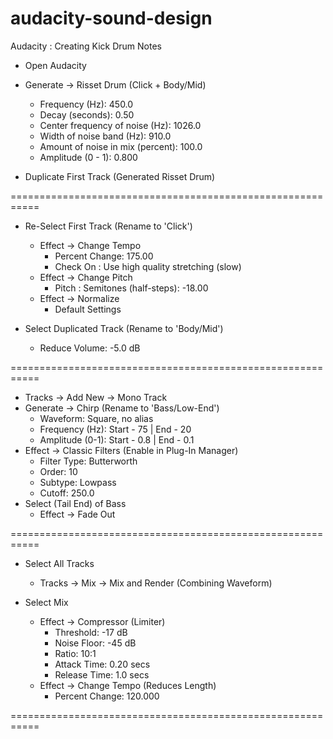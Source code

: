 # audacity-sound-design

Audacity : Creating Kick Drum Notes

- Open Audacity
- Generate -> Risset Drum (Click + Body/Mid)
    - Frequency (Hz): 450.0
    - Decay (seconds): 0.50
    - Center frequency of noise (Hz): 1026.0
    - Width of noise band (Hz): 910.0
    - Amount of noise in mix (percent): 100.0
    - Amplitude (0 - 1): 0.800

- Duplicate First Track (Generated Risset Drum)

===========================================================

- Re-Select First Track (Rename to 'Click')
    - Effect -> Change Tempo
        - Percent Change: 175.00
        - Check On : Use high quality stretching (slow)
    - Effect -> Change Pitch
        - Pitch : Semitones (half-steps): -18.00
    - Effect -> Normalize
        - Default Settings

- Select Duplicated Track (Rename to 'Body/Mid')
    - Reduce Volume: -5.0 dB

===========================================================

- Tracks -> Add New -> Mono Track
- Generate -> Chirp (Rename to 'Bass/Low-End')
    - Waveform: Square, no alias
    - Frequency (Hz): Start - 75 | End - 20
    - Amplitude (0-1): Start - 0.8 | End - 0.1
- Effect -> Classic Filters (Enable in Plug-In Manager)
    - Filter Type: Butterworth
    - Order: 10
    - Subtype: Lowpass
    - Cutoff: 250.0
- Select (Tail End) of Bass
    - Effect -> Fade Out

===========================================================

- Select All Tracks 
    - Tracks -> Mix -> Mix and Render (Combining Waveform)

- Select Mix
    - Effect -> Compressor (Limiter)
        - Threshold: -17 dB
        - Noise Floor: -45 dB
        - Ratio: 10:1
        - Attack Time: 0.20 secs
        - Release Time: 1.0 secs
    - Effect -> Change Tempo (Reduces Length)
        - Percent Change: 120.000

===========================================================
